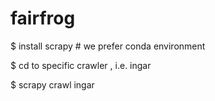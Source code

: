 # fairfrog

$ install scrapy # we prefer conda environment

$ cd to specific crawler , i.e. ingar

$ scrapy crawl ingar
